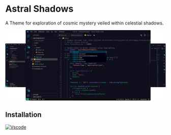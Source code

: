 # Astral Shadows
A Theme for exploration of cosmic mystery veiled within celestial shadows.

![Astral Shadows](./screenshots/screenshot-vscode.png)

## Installation

[![Vscode](https://img.shields.io/badge/Vscode-007ACC?style=for-the-badge&logo=visual-studio-code&logoColor=white)](https://marketplace.visualstudio.com/items?itemName=naveenda.astral-shadows)
